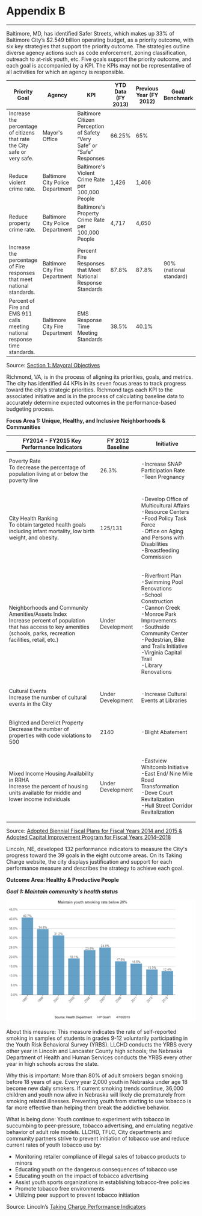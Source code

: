 # Appendix B

***

Baltimore, MD, has identified Safer Streets, which makes up 33% of Baltimore City’s $2.549 billion operating budget, as a priority outcome, with six key strategies that support the priority outcome. The strategies outline diverse agency actions such as code enforcement, zoning classification, outreach to at-risk youth, etc. Five goals support the priority outcome, and each goal is accompanied by a KPI. The KPIs may not be representative of all activities for which an agency is responsible.

| Priority Goal                                                               | Agency                           | KPI                                                                    | YTD Data (FY 2013) | Previous Year (FY 2012) | Goal/ Benchmark         |
| --------------------------------------------------------------------------- | -------------------------------- | ---------------------------------------------------------------------- | ------------------ | ----------------------- | ----------------------- |
| Increase the percentage of citizens that rate the City safe or very safe.   | Mayor's Office                   | Baltimore Citizen Perception of Safety “Very Safe” or “Safe” Responses | 66.25%             | 65%                     |                         |
| Reduce violent crime rate.                                                  | Baltimore City Police Department | Baltimore's Violent Crime Rate per 100,000 People                      | 1,426              | 1,406                   |                         |
| Reduce property crime rate.                                                 | Baltimore City Police Department | Baltimore's Property Crime Rate per 100,000 People                     | 4,717              | 4,650                   |                         |
| Increase the percentage of Fire responses that meet national standards.     | Baltimore City Fire Department   | Percent Fire Responses that Meet National Response Standards           | 87.8%              | 87.8%                   | 90% (national standard) |
| Percent of Fire and EMS 911 calls meeting national response time standards. | Baltimore City Fire Department   | EMS Response Time Meeting Standards                                    | 38.5%              | 40.1%                   |                         |

Source: [Section 1: Mayoral Objectives](https://mayor.baltimorecity.gov/news/press-releases/2024-09-06-three-safe-streets-sites-celebrate-365-days-no-homicides)

Richmond, VA, is in the process of aligning its priorities, goals, and metrics. The city has identified 44 KPIs in its seven focus areas to track progress toward the city’s strategic priorities. Richmond tags each KPI to the associated initiative and is in the process of calculating baseline data to accurately determine expected outcomes in the performance-based budgeting process.

**Focus Area 1: Unique, Healthy, and Inclusive Neighborhoods & Communities**

| FY2014 - FY2015 Key Performance Indicators                                                                                                                                         | FY 2012 Baseline  | Initiative                                                                                                                                                                                                                                               |
| ---------------------------------------------------------------------------------------------------------------------------------------------------------------------------------- | ----------------- | -------------------------------------------------------------------------------------------------------------------------------------------------------------------------------------------------------------------------------------------------------- |
| <p>Poverty Rate<br>To decrease the percentage of population living at or below the poverty line</p>                                                                                | 26.3%             | <p>-Increase SNAP Participation Rate<br>-Teen Pregnancy</p>                                                                                                                                                                                              |
| <p>City Health Ranking<br>To obtain targeted health goals including infant mortality, low birth weight, and obesity.</p>                                                           | 125/131           | <p>-Develop Office of Multicultural Affairs<br>-Resource Centers<br>-Food Policy Task Force<br>-Office on Aging and Persons with Disabilities<br>-Breastfeeding Commission</p>                                                                           |
| <p>Neighborhoods and Community Amenities/Assets Index<br>Increase percent of population that has access to key amenities (schools, parks, recreation facilities, retail, etc.)</p> | Under Development | <p>-Riverfront Plan<br>-Swimming Pool Renovations<br>-School Construction<br>-Cannon Creek<br>-Monroe Park Improvements<br>-Southside Community Center<br>-Pedestrian, Bike and Trails Initiative<br>-Virginia Capital Trail<br>-Library Renovations</p> |
| <p>Cultural Events<br>Increase the number of cultural events in the City</p>                                                                                                       | Under Development | -Increase Cultural Events at Libraries                                                                                                                                                                                                                   |
| <p>Blighted and Derelict Property<br>Decrease the number of properties with code violations to 500</p>                                                                             | 2140              | -Blight Abatement                                                                                                                                                                                                                                        |
| <p>Mixed Income Housing Availability in RRHA<br>Increase the percent of housing units available for middle and lower income individuals</p>                                        | Under Development | <p>-Eastview Whitcomb Initiative<br>-East End/ Nine Mile Road Transformation<br>-Dove Court Revitalization<br>-Hull Street Corridor Revitalization</p>                                                                                                   |

Source: [Adopted Biennial Fiscal Plans for Fiscal Years 2014 and 2015 & Adopted Capital Improvement Program for Fiscal Years 2014–2018](https://rva.gov/sites/default/files/2019-09/2014-15_AdoptedBiennialAndCIP_FY14-FY18.pdf)

Lincoln, NE, developed 132 performance indicators to measure the City's progress toward the 39 goals in the eight outcome areas. On its Taking Charge website, the city displays justification and support for each performance measure and describes the strategy to achieve each goal.

**Outcome Area: Healthy & Productive People**

_**Goal 1: Maintain community's health status**_

![](https://raw.githubusercontent.com/govex/performance-based-budgeting/master/Images/LincolnHealthyPeopleGoal.png)

About this measure: This measure indicates the rate of self-reported smoking in samples of students in grades 9-12 voluntarily participating in the Youth Risk Behavioral Survey (YRBS). LLCHD conducts the YRBS every other year in Lincoln and Lancaster County high schools; the Nebraska Department of Health and Human Services conducts the YRBS every other year in high schools across the state.

Why this is important: More than 80% of adult smokers began smoking before 18 years of age. Every year 2,000 youth in Nebraska under age 18 become new daily smokers. If current smoking trends continue, 36,000 children and youth now alive in Nebraska will likely die prematurely from smoking related illnesses. Preventing youth from starting to use tobacco is far more effective than helping them break the addictive behavior.

What is being done: Youth continue to experiment with tobacco in succumbing to peer-pressure, tobacco advertising, and emulating negative behavior of adult role models. LLCHD, TFLC, City departments and community partners strive to prevent initiation of tobacco use and reduce current rates of youth tobacco use by:

* Monitoring retailer compliance of illegal sales of tobacco products to minors
* Educating youth on the dangerous consequences of tobacco use
* Educating youth on the impact of tobacco advertising
* Assist youth sports organizations in establishing tobacco-free policies
* Promote tobacco free environments
* Utilizing peer support to prevent tobacco initiation

Source: Lincoln’s [Taking Charge Performance Indicators](http://lincoln.ne.gov/city/mayor/takingcharge/performance-indicators.htm)
